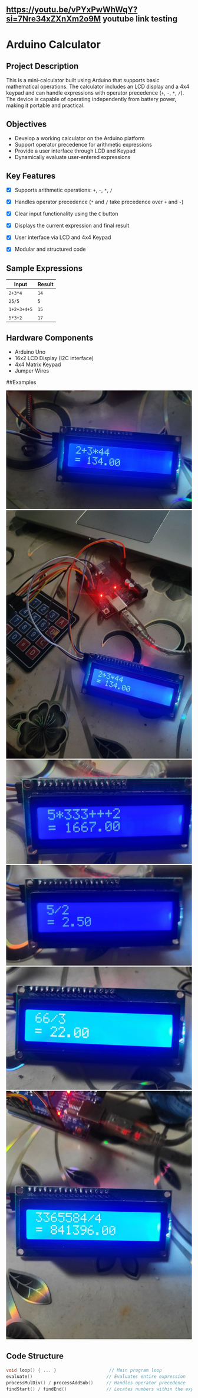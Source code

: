 ## https://youtu.be/vPYxPwWhWqY?si=7Nre34xZXnXm2o9M youtube link testing
# Arduino Calculator

## Project Description

This is a mini-calculator built using Arduino that supports basic mathematical operations. The calculator includes an LCD display and a 4x4 keypad and can handle expressions with operator precedence (`+`, `-`, `*`, `/`). The device is capable of operating independently from battery power, making it portable and practical.


## Objectives

- Develop a working calculator on the Arduino platform
- Support operator precedence for arithmetic expressions
- Provide a user interface through LCD and Keypad
- Dynamically evaluate user-entered expressions


## Key Features

- [x] Supports arithmetic operations: `+`, `-`, `*`, `/`
- [x] Handles operator precedence (`*` and `/` take precedence over `+` and `-`)
- [x] Clear input functionality using the `C` button
- [x] Displays the current expression and final result
- [x] User interface via LCD and 4x4 Keypad
- [x] Modular and structured code



## Sample Expressions

| Input             | Result  |
|------------------|---------|
| `2+3*4`          | `14`    |
| `25/5   `        | `5 `    |
| `1+2+3+4+5`      | `15`    |
| `5*3+2  `        | `17`    |


## Hardware Components

- Arduino Uno 
- 16x2 LCD Display (I2C interface)
- 4x4 Matrix Keypad
- Jumper Wires


##Examples

![Calculator](t.jpg)
![Example](t1.jpg)
![Example](t2.jpg)
![Example](t3.jpg)
![Example](t4.jpg)
![Example](t5.jpg)
## Code Structure

```cpp
void loop() { ... }                    // Main program loop
evaluate()                            // Evaluates entire expression
processMulDiv() / processAddSub()     // Handles operator precedence
findStart() / findEnd()               // Locates numbers within the expression


